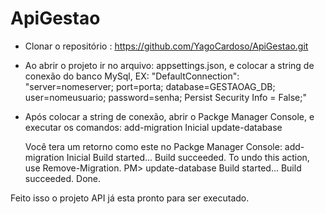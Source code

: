 # ApiGestao

- Clonar o repositório : https://github.com/YagoCardoso/ApiGestao.git

- Ao abrir o projeto ir no arquivo: appsettings.json, e colocar a string de conexão do banco MySql,
EX: "DefaultConnection": "server=nomeserver; port=porta; database=GESTAOAG_DB; user=nomeusuario; password=senha; Persist Security Info = False;"

- Após colocar a string de conexão, abrir o Packge Manager Console, e executar os comandos:
   add-migration Inicial
   update-database
   
   Você tera um retorno como este no Packge Manager Console:
add-migration Inicial
Build started...
Build succeeded.
To undo this action, use Remove-Migration.
PM> update-database
Build started...
Build succeeded.
Done.

Feito isso o projeto API  já esta pronto para ser executado.
